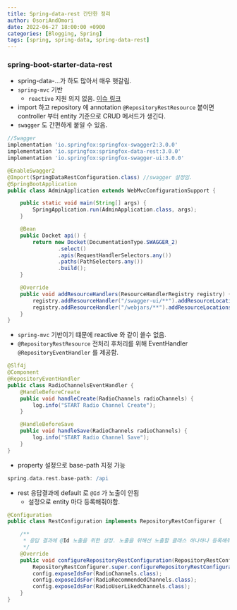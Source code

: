 ```yaml
---
title: Spring-data-rest 간단한 정리
author: OsoriAndOmori
date: 2022-06-27 18:00:00 +0900
categories: [Blogging, Spring]
tags: [spring, spring-data, spring-data-rest]
---
```


### spring-boot-starter-data-rest
- spring-data-...가 하도 많아서 매우 햇갈림.
- `spring-mvc` 기반
  - `reactive` 지원 의지 없음. [이슈 링크](https://github.com/spring-projects/spring-data-rest/issues/1299#issuecomment-752913911)
- import 하고 repository 에 annotation `@RepositoryRestResource` 붙이면 controller 부터 entity 기준으로 CRUD 메서드가 생긴다.
- `swagger` 도 간편하게 붙일 수 있음.
```groovy
//Swagger
implementation 'io.springfox:springfox-swagger2:3.0.0'
implementation 'io.springfox:springfox-data-rest:3.0.0'
implementation 'io.springfox:springfox-swagger-ui:3.0.0'
```

```java
@EnableSwagger2
@Import(SpringDataRestConfiguration.class) //swagger 설정임.
@SpringBootApplication
public class AdminApplication extends WebMvcConfigurationSupport {

	public static void main(String[] args) {
		SpringApplication.run(AdminApplication.class, args);
	}

	@Bean
	public Docket api() {
		return new Docket(DocumentationType.SWAGGER_2)
				.select()
				.apis(RequestHandlerSelectors.any())
				.paths(PathSelectors.any())
				.build();
	}

	@Override
	public void addResourceHandlers(ResourceHandlerRegistry registry) {
		registry.addResourceHandler("/swagger-ui/**").addResourceLocations("classpath:/META-INF/resources/webjars/springfox-swagger-ui/");
		registry.addResourceHandler("/webjars/**").addResourceLocations("classpath:/META-INF/resources/webjars/springfox-swagger-ui/");
	}
}
```

- `spring-mvc` 기반이기 떄문에 reactive 와 같이 쓸수 없음.
- `@RepositoryRestResource` 전처리 후처리를 위해 EventHandler `@RepositoryEventHandler` 를 제공함.

```java
@Slf4j
@Component
@RepositoryEventHandler
public class RadioChannelsEventHandler {
    @HandleBeforeCreate
    public void handleCreate(RadioChannels radioChannels) {
        log.info("START Radio Channel Create");
    }

    @HandleBeforeSave
    public void handleSave(RadioChannels radioChannels) {
        log.info("START Radio Channel Save");
    }
}
```

- property 설정으로 base-path 지정 가능

```groovy
spring.data.rest.base-path: /api
```

- rest 응답결과에 default 로 `@Id` 가 노출이 안됨
  - 설정으로 entity 마다 등록해줘야함.

```java
@Configuration
public class RestConfiguration implements RepositoryRestConfigurer {

    /**
     * 응답 결과에 @Id 노출을 위한 설정. 노출을 위해선 노출할 클래스 하나하나 등록해줘야함.
     */
    @Override
    public void configureRepositoryRestConfiguration(RepositoryRestConfiguration config, CorsRegistry cors) {
        RepositoryRestConfigurer.super.configureRepositoryRestConfiguration(config, cors);
        config.exposeIdsFor(RadioChannels.class);
        config.exposeIdsFor(RadioRecommendedChannels.class);
        config.exposeIdsFor(RadioUserLikedChannels.class);
    }
}
```

